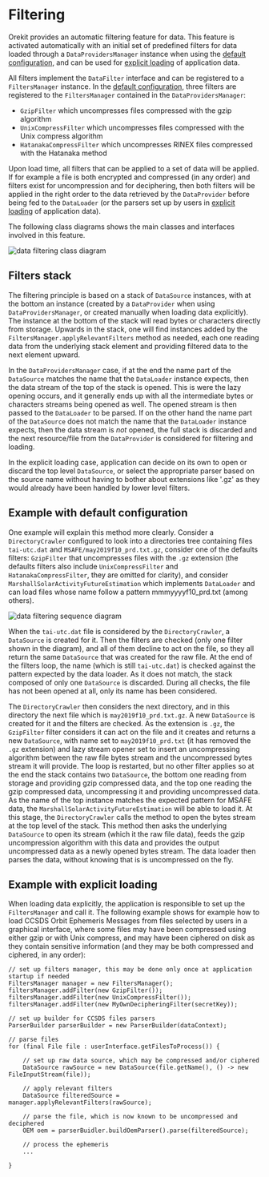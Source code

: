 <!--- Copyright 2002-2024 CS GROUP
  Licensed under the Apache License, Version 2.0 (the "License");
  you may not use this file except in compliance with the License.
  You may obtain a copy of the License at

    http://www.apache.org/licenses/LICENSE-2.0

  Unless required by applicable law or agreed to in writing, software
  distributed under the License is distributed on an "AS IS" BASIS,
  WITHOUT WARRANTIES OR CONDITIONS OF ANY KIND, either express or implied.
  See the License for the specific language governing permissions and
  limitations under the License.
-->

# Filtering

Orekit provides an automatic filtering feature for data. This feature is activated
automatically with an initial set of predefined filters for data loaded through a
`DataProvidersManager` instance when using the [default configuration](./default-configuration.html),
and can be used for [explicit loading](./application-data#Explicit_loading) of application data.

All filters implement the `DataFilter` interface and can be registered to a `FiltersManager`
instance. In the [default configuration](./default-configuration.html), three filters are
registered to the `FiltersManager` contained in the `DataProvidersManager`:

  - `GzipFilter` which uncompresses files compressed with the gzip algorithm
  - `UnixCompressFilter` which uncompresses files compressed with the Unix compress algorithm
  - `HatanakaCompressFilter` which uncompresses RINEX files compressed with the Hatanaka method

Upon load time, all filters that can be applied to a set of data will
be applied. If for example a file is both encrypted and compressed
(in any order) and filters exist for uncompression and for deciphering,
then both filters will be applied in the right order to the data retrieved
by the `DataProvider` before being fed to the `DataLoader` (or the parsers set up by
users in [explicit loading](./application-data#Explicit_loading) of application data).

The following class diagrams shows the main classes and interfaces involved
in this feature.

![data filtering class diagram](../images/design/data-filtering-class-diagram.png)

## Filters stack

The filtering principle is based on a stack of `DataSource` instances, with at the bottom
an instance (created by a `DataProvider` when using `DataProvidersManager`, or created
manually when loading data explicitly). The instance at the bottom of the stack will read
bytes or characters directly from storage. Upwards in the stack, one will find instances added
by the `FiltersManager.applyRelevantFilters` method as needed, each one reading data from the
underlying stack element and providing filtered data to the next element upward.

In the `DataProvidersManager` case, if at the end the name part of the `DataSource` matches the
name that the `DataLoader` instance expects, then the data stream of the top of the stack is opened.
This is were the lazy opening occurs, and it generally ends up with all the intermediate bytes or
characters streams being opened as well. The opened stream is then passed to the `DataLoader` to be
parsed. If on the other hand the name part of the `DataSource` does not match the name that the
`DataLoader` instance expects, then the data stream is *not* opened, the full stack is discarded
and the next resource/file from the `DataProvider` is considered for filtering and loading.

In the explicit loading case, application can decide on its own to open or discard the top
level `DataSource`, or select the appropriate parser based on the source name without having
to bother about extensions like '.gz' as they would already have been handled by lower level
filters.

## Example with default configuration

One example will explain this method more clearly. Consider a `DirectoryCrawler`
configured to look into a directories tree containing files `tai-utc.dat` and
`MSAFE/may2019f10_prd.txt.gz`, consider one of the defaults filters: `GzipFilter`
that uncompresses files with the `.gz` extension (the defaults filters also include
`UnixCompressFilter` and `HatanakaCompressFilter`, they are omitted for clarity), and
consider `MarshallSolarActivityFutureEstimation` which implements `DataLoader` and can
load files whose name follow a pattern mmmyyyyf10_prd.txt (among others).

![data filtering sequence diagram](../images/design/data-filtering-sequence-diagram.png)

When the `tai-utc.dat` file is considered by the `DirectoryCrawler`, a `DataSource` is created
for it. Then the filters are checked (only one filter shown in the diagram), and all of them
decline to act on the file, so they all return the same `DataSource` that was created for the
raw file. At the end of the filters loop, the name (which is still `tai-utc.dat`) is checked
against the pattern expected by the data loader. As it does not match, the stack composed of
only one `DataSource` is discarded. During all checks, the file has not been opened at all,
only its name has been considered.

The `DirectoryCrawler` then considers the next directory, and in this directory the next
file which is `may2019f10_prd.txt.gz`. A new `DataSource` is created for it and the filters are
checked. As the extension is `.gz`, the `GzipFilter` filter considers it can act on the file
and it creates and returns a new `DataSource`, with name set to `may2019f10_prd.txt` (it has removed
the `.gz` extension) and lazy stream opener set to insert an uncompressing algorithm between the raw file bytes
stream and the uncompressed bytes stream it will provide. The loop is restarted, but no other
filter applies so at the end the stack contains two `DataSource`, the bottom one reading from
storage and providing gzip compressed data, and the top one reading the gzip compressed data,
uncompressing it and providing uncompressed data. As the name of the top instance matches the
expected pattern for MSAFE data, the `MarshallSolarActivityFutureEstimation` will be able to
load it. At this stage, the `DirectoryCrawler` calls the method to open the bytes stream at the
top level of the stack. This method then asks the underlying `DataSource` to open its stream
(which it the raw file data), feeds the gzip uncompression algorithm with this data and provides
the output uncompressed data as a newly opened bytes stream. The data loader then parses the data,
without knowing that is is uncompressed on the fly.

## Example with explicit loading

When loading data explicitly, the application is responsible to set up the `FiltersManager`
and call it. The following example shows for example how to load CCSDS Orbit Ephemeris Messages
from files selected by users in a graphical interface, where some files may have been
compressed using either gzip or with Unix compress, and may have been ciphered on disk as
they contain sensitive information (and they may be both compressed and ciphered, in any
order): 

    // set up filters manager, this may be done only once at application startup if needed
    FiltersManager manager = new FiltersManager();
    filtersManager.addFilter(new GzipFilter());
    filtersManager.addFilter(new UnixCompressFilter());
    filtersManager.addFilter(new MyOwnDecipheringFilter(secretKey));

    // set up builder for CCSDS files parsers
    ParserBuilder parserBuilder = new ParserBuilder(dataContext);

    // parse files
    for (final File file : userInterface.getFilesToProcess()) {

        // set up raw data source, which may be compressed and/or ciphered
        DataSource rawSource = new DataSource(file.getName(), () -> new FileInputStream(file));

        // apply relevant filters
        DataSource filteredSource = manager.applyRelevantFilters(rawSource);

        // parse the file, which is now known to be uncompressed and deciphered
        OEM oem = parserBuidler.buildOemParser().parse(filteredSource);

        // process the ephemeris
        ...

    }
